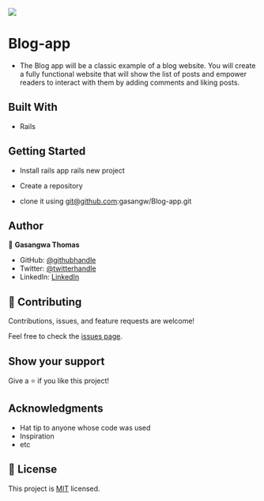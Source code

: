 ![](https://img.shields.io/badge/Microverse-blueviolet)

# Blog-app

- The Blog app will be a classic example of a blog website. You will create a fully functional website that will show the list of posts and empower readers to interact with them by adding comments and liking posts.


## Built With

- Rails

## Getting Started

- Install rails app 
    rails new project
 
- Create a repository
- clone it using git@github.com:gasangw/Blog-app.git


## Author

👤 **Gasangwa Thomas**

- GitHub: [@githubhandle](https://github.com/gasangw)
- Twitter: [@twitterhandle](https://twitter.com/ThomasGasangwa)
- LinkedIn: [LinkedIn](https://www.linkedin.com/in/gasangwa-thomas-84197222a/)

## 🤝 Contributing

Contributions, issues, and feature requests are welcome!

Feel free to check the [issues page](https://github.com/gasangw/Blog-app/issues).

## Show your support

Give a ⭐️ if you like this project!

## Acknowledgments

- Hat tip to anyone whose code was used
- Inspiration
- etc

## 📝 License

This project is [MIT](./LICENSE) licensed.
